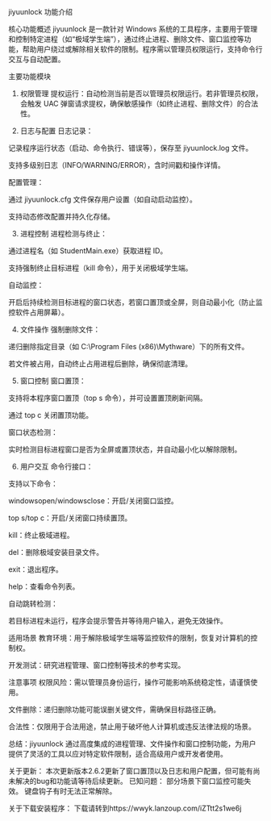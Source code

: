 jiyuunlock 功能介绍

核心功能概述
jiyuunlock 是一款针对 Windows 系统的工具程序，主要用于管理和控制特定进程（如“极域学生端”），通过终止进程、删除文件、窗口监控等功能，帮助用户绕过或解除相关软件的限制。程序需以管理员权限运行，支持命令行交互与自动配置。

主要功能模块
1. 权限管理
提权运行：自动检测当前是否以管理员权限运行。若非管理员权限，会触发 UAC 弹窗请求提权，确保敏感操作（如终止进程、删除文件）的合法性。

2. 日志与配置
日志记录：

记录程序运行状态（启动、命令执行、错误等），保存至 jiyuunlock.log 文件。

支持多级别日志（INFO/WARNING/ERROR），含时间戳和操作详情。

配置管理：

通过 jiyuunlock.cfg 文件保存用户设置（如自动启动监控）。

支持动态修改配置并持久化存储。

3. 进程控制
进程检测与终止：

通过进程名（如 StudentMain.exe）获取进程 ID。

支持强制终止目标进程（kill 命令），用于关闭极域学生端。

自动监控：

开启后持续检测目标进程的窗口状态，若窗口置顶或全屏，则自动最小化（防止监控软件占用屏幕）。

4. 文件操作
强制删除文件：

递归删除指定目录（如 C:\Program Files (x86)\Mythware）下的所有文件。

若文件被占用，自动终止占用进程后删除，确保彻底清理。

5. 窗口控制
窗口置顶：

支持将本程序窗口置顶（top s 命令），并可设置置顶刷新间隔。

通过 top c 关闭置顶功能。

窗口状态检测：

实时检测目标进程窗口是否为全屏或置顶状态，并自动最小化以解除限制。

6. 用户交互
命令行接口：

支持以下命令：

windowsopen/windowsclose：开启/关闭窗口监控。

top s/top c：开启/关闭窗口持续置顶。

kill：终止极域进程。

del：删除极域安装目录文件。

exit：退出程序。

help：查看命令列表。

自动跳转检测：

若目标进程未运行，程序会提示警告并等待用户输入，避免无效操作。

适用场景
教育环境：用于解除极域学生端等监控软件的限制，恢复对计算机的控制权。

开发测试：研究进程管理、窗口控制等技术的参考实现。

注意事项
权限风险：需以管理员身份运行，操作可能影响系统稳定性，请谨慎使用。

文件删除：递归删除功能可能误删关键文件，需确保目标路径正确。

合法性：仅限用于合法用途，禁止用于破坏他人计算机或违反法律法规的场景。

总结：jiyuunlock 通过高度集成的进程管理、文件操作和窗口控制功能，为用户提供了灵活的工具以应对特定软件限制，适合高级用户或开发者使用。

关于更新：
本次更新版本2.6.2更新了窗口置顶以及日志和用户配置，但可能有尚未解决的bug和功能请等待后续更新。
已知问题：
部分场景下窗口监控可能失效。
键盘钩子有时无法正常解除。

关于下载安装程序：
下载请转到https://wwyk.lanzoup.com/iZTtt2s1we6j
